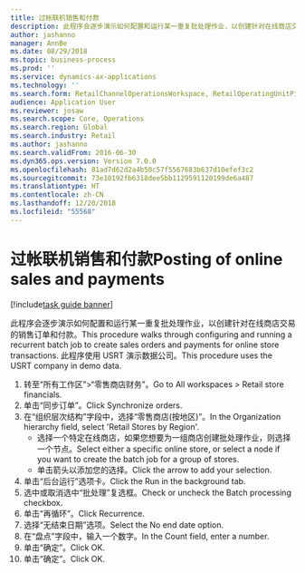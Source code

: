 ```yaml
---
title: 过帐联机销售和付款
description: 此程序会逐步演示如何配置和运行某一重复批处理作业，以创建针对在线商店交易的销售订单和付款。
author: jashanno
manager: AnnBe
ms.date: 08/29/2018
ms.topic: business-process
ms.prod: ''
ms.service: dynamics-ax-applications
ms.technology: ''
ms.search.form: RetailChannelOperationsWorkspace, RetailOperatingUnitPicker, SysRecurrence
audience: Application User
ms.reviewer: josaw
ms.search.scope: Core, Operations
ms.search.region: Global
ms.search.industry: Retail
ms.author: jashanno
ms.search.validFrom: 2016-06-30
ms.dyn365.ops.version: Version 7.0.0
ms.openlocfilehash: 81ad7d62d2a4b50c57f5567683b637d10efef3c2
ms.sourcegitcommit: 73e10192fb6318dee5bb1129591120199de6a487
ms.translationtype: HT
ms.contentlocale: zh-CN
ms.lasthandoff: 12/20/2018
ms.locfileid: "55568"
---
```

# <a name="posting-of-online-sales-and-payments"></a><span data-ttu-id="bf146-103">过帐联机销售和付款</span><span class="sxs-lookup"><span data-stu-id="bf146-103">Posting of online sales and payments</span></span>

[!include[task guide banner](../includes/task-guide-banner.md)]

<span data-ttu-id="bf146-104">此程序会逐步演示如何配置和运行某一重复批处理作业，以创建针对在线商店交易的销售订单和付款。</span><span class="sxs-lookup"><span data-stu-id="bf146-104">This procedure walks through configuring and running a recurrent batch job to create sales orders and payments for online store transactions.</span></span> <span data-ttu-id="bf146-105">此程序使用 USRT 演示数据公司。</span><span class="sxs-lookup"><span data-stu-id="bf146-105">This procedure uses the USRT company in demo data.</span></span>

1. <span data-ttu-id="bf146-106">转至“所有工作区”>“零售商店财务”。</span><span class="sxs-lookup"><span data-stu-id="bf146-106">Go to All workspaces > Retail store financials.</span></span>
2. <span data-ttu-id="bf146-107">单击“同步订单”。</span><span class="sxs-lookup"><span data-stu-id="bf146-107">Click Synchronize orders.</span></span>
3. <span data-ttu-id="bf146-108">在“组织层次结构”字段中，选择“零售商店(按地区)”。</span><span class="sxs-lookup"><span data-stu-id="bf146-108">In the Organization hierarchy field, select 'Retail Stores by Region'.</span></span>
    * <span data-ttu-id="bf146-109">选择一个特定在线商店，如果您想要为一组商店创建批处理作业，则选择一个节点。</span><span class="sxs-lookup"><span data-stu-id="bf146-109">Select either a specific online store, or select a node if you want to create the batch job for a group of stores.</span></span>  
    * <span data-ttu-id="bf146-110">单击箭头以添加您的选择。</span><span class="sxs-lookup"><span data-stu-id="bf146-110">Click the arrow to add your selection.</span></span>  
4. <span data-ttu-id="bf146-111">单击“后台运行”选项卡。</span><span class="sxs-lookup"><span data-stu-id="bf146-111">Click the Run in the background tab.</span></span>
5. <span data-ttu-id="bf146-112">选中或取消选中“批处理”复选框。</span><span class="sxs-lookup"><span data-stu-id="bf146-112">Check or uncheck the Batch processing checkbox.</span></span>
6. <span data-ttu-id="bf146-113">单击“再循环”。</span><span class="sxs-lookup"><span data-stu-id="bf146-113">Click Recurrence.</span></span>
7. <span data-ttu-id="bf146-114">选择“无结束日期”选项。</span><span class="sxs-lookup"><span data-stu-id="bf146-114">Select the No end date option.</span></span>
8. <span data-ttu-id="bf146-115">在“盘点”字段中，输入一个数字。</span><span class="sxs-lookup"><span data-stu-id="bf146-115">In the Count field, enter a number.</span></span>
9. <span data-ttu-id="bf146-116">单击“确定”。</span><span class="sxs-lookup"><span data-stu-id="bf146-116">Click OK.</span></span>
10. <span data-ttu-id="bf146-117">单击“确定”。</span><span class="sxs-lookup"><span data-stu-id="bf146-117">Click OK.</span></span>

